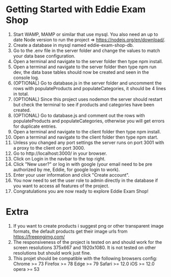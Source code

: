 # Getting Started with Eddie Exam Shop

1. Start WAMP, MAMP or similar that use mysql. You also need an up to date Node version to run the project => https://nodejs.org/en/download/.
2. Create a database in mysql named eddie-exam-shop-db.
3. Go to the .env file in the server folder and change the values to match your data base configuration.
4. Open a terminal and navigate to the server folder then type npm install.
5. Open a terminal and navigate to the server folder then type npm run dev, the data base tables should now be created and seen in the console log.
6. (OPTIONAL) Go to database.js in the server folder and uncomment the rows with populateProducts and populateCategories, it should be 4 lines in total.
7. (OPTIONAL) Since this project uses nodemon the server should restart but check the terminal to see if products and categories have been created.
8. (OPTIONAL) Go to database.js and comment out the rows with populateProducts and populateCategories, otherwise you will get errors for duplicate entries.
9. Open a terminal and navigate to the client folder then type npm install.
10. Open a terminal and navigate to the client folder then type npm start.
11. Unless you changed any port settings the server runs on port 3001 with a proxy to the client on port 3000. 
12. Go to http://localhost:3000/ in your browser.
13. Click on Login in the navbar to the top right.
14. Click "New user?" or log in with google (your email need to be pre authorized by me, Eddie, for google login to work).
15. Enter your user information and click "Create account".
16. You now need to set the user role to admin directly in the database if you want to access all features of the project.
17. Congratulations you are now ready to explore Eddie Exam Shop!

# Extra

1. If you want to create products i suggest png or other transparent image formats, the default products get their image urls from https://freepngimg.com/
2. The responsiveness of the project is tested on and should work for the screen resolutions 375x667 and 1920x1080. It is not tested on other resolutions but should work just fine.
3. This projet should be compatible with the following browsers config: 
    Chrome >= 73
    Firefox >= 78
    Edge >= 79
    Safari >= 12.0
    iOS >= 12.0
    opera >= 53
